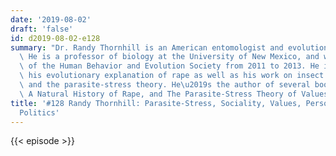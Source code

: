 ```yaml
---
date: '2019-08-02'
draft: 'false'
id: d2019-08-02-e128
summary: "Dr. Randy Thornhill is an American entomologist and evolutionary biologist.\
  \ He is a professor of biology at the University of New Mexico, and was president\
  \ of the Human Behavior and Evolution Society from 2011 to 2013. He is known for\
  \ his evolutionary explanation of rape as well as his work on insect mating systems\
  \ and the parasite-stress theory. He\u2019s the author of several books, including\
  \ A Natural History of Rape, and The Parasite-Stress Theory of Values and Sociality."
title: '#128 Randy Thornhill: Parasite-Stress, Sociality, Values, Personality, and
  Politics'
---
```

{{< episode >}}
